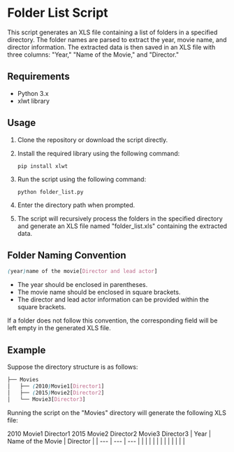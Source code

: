 # Folder List Script

This script generates an XLS file containing a list of folders in a specified directory. The folder names are parsed to extract the year, movie name, and director information. The extracted data is then saved in an XLS file with three columns: "Year," "Name of the Movie," and "Director."

## Requirements

- Python 3.x
- xlwt library

## Usage

1. Clone the repository or download the script directly.

2. Install the required library using the following command:

   ```shell
   pip install xlwt
   ```
3. Run the script using the following command:
   ```shell
   python folder_list.py
   ```
4. Enter the directory path when prompted.
5. The script will recursively process the folders in the specified directory and generate an XLS file named "folder_list.xls" containing the extracted data.

## Folder Naming Convention
   ```scss
   (year)name of the movie[Director and lead actor]
   ```

- The year should be enclosed in parentheses.
- The movie name should be enclosed in square brackets.
- The director and lead actor information can be provided within the square brackets.

If a folder does not follow this convention, the corresponding field will be left empty in the generated XLS file.

## Example
Suppose the directory structure is as follows:
   ````scss
   ├── Movies
│   ├── (2010)Movie1[Director1]
│   ├── (2015)Movie2[Director2]
│   └── Movie3[Director3]
   ````
Running the script on the "Movies" directory will generate the following XLS file:

		
2010	Movie1	Director1
2015	Movie2	Director2
Movie3	Director3
| Year | Name of the Movie | Director |
| --- | --- | --- |
|     |     |     |
|     |     |     |
|     |     |     |
